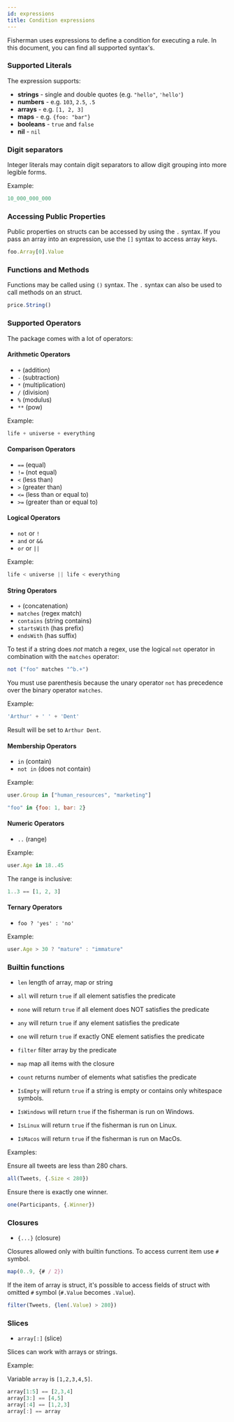 ```yaml
---
id: expressions
title: Condition expressions
---
```


Fisherman uses expressions to define a condition for executing a rule. In this
document, you can find all supported syntax's.

### Supported Literals

The expression supports:

- **strings** - single and double quotes (e.g. `"hello"`, `'hello'`)
- **numbers** - e.g. `103`, `2.5`, `.5`
- **arrays** - e.g. `[1, 2, 3]`
- **maps** - e.g. `{foo: "bar"}`
- **booleans** - `true` and `false`
- **nil** - `nil`

### Digit separators

Integer literals may contain digit separators to allow digit grouping into more
legible forms.

Example:

``` js
10_000_000_000
```

### Accessing Public Properties

Public properties on structs can be accessed by using the `.` syntax.
If you pass an array into an expression, use the `[]` syntax to access array keys.

``` js
foo.Array[0].Value
```

### Functions and Methods

Functions may be called using `()` syntax. The `.` syntax can also be used to
call methods on an struct.

``` js
price.String()
```

### Supported Operators

The package comes with a lot of operators:

#### Arithmetic Operators

- `+` (addition)
- `-` (subtraction)
- `*` (multiplication)
- `/` (division)
- `%` (modulus)
- `**` (pow)

Example:

``` js
life + universe + everything
```

#### Comparison Operators

- `==` (equal)
- `!=` (not equal)
- `<` (less than)
- `>` (greater than)
- `<=` (less than or equal to)
- `>=` (greater than or equal to)

#### Logical Operators

- `not` or `!`
- `and` or `&&`
- `or` or `||`

Example:

``` js
life < universe || life < everything
```

#### String Operators

- `+` (concatenation)
- `matches` (regex match)
- `contains` (string contains)
- `startsWith` (has prefix)
- `endsWith` (has suffix)

To test if a string does *not* match a regex, use the logical `not` operator in
combination with the `matches` operator:

``` js
not ("foo" matches "^b.+")
```

You must use parenthesis because the unary operator `not` has precedence over
the binary operator `matches`.

Example:

``` js
'Arthur' + ' ' + 'Dent'
```

Result will be set to `Arthur Dent`.

#### Membership Operators

- `in` (contain)
- `not in` (does not contain)

Example:

``` js
user.Group in ["human_resources", "marketing"]
```

``` js
"foo" in {foo: 1, bar: 2}
```

#### Numeric Operators

- `..` (range)

Example:

``` js
user.Age in 18..45
```

The range is inclusive:

``` js
1..3 == [1, 2, 3]
```

#### Ternary Operators

- `foo ? 'yes' : 'no'`

Example:

``` js
user.Age > 30 ? "mature" : "immature"
```

### Builtin functions

- `len` length of array, map or string
- `all` will return `true` if all element satisfies the predicate
- `none` will return `true` if all element does NOT satisfies the predicate
- `any` will return `true` if any element satisfies the predicate
- `one` will return `true` if exactly ONE element satisfies the predicate
- `filter` filter array by the predicate
- `map` map all items with the closure
- `count` returns number of elements what satisfies the predicate

- `IsEmpty` will return `true` if a string is empty or contains only whitespace symbols.
- `IsWindows` will return `true` if the fisherman is run on Windows.
- `IsLinux` will return `true` if the fisherman is run on Linux.
- `IsMacos` will return `true` if the fisherman is run on MacOs.

Examples:

Ensure all tweets are less than 280 chars.

``` js
all(Tweets, {.Size < 280})
```

Ensure there is exactly one winner.

``` js
one(Participants, {.Winner})
```

### Closures

- `{...}` (closure)

Closures allowed only with builtin functions. To access current item use `#` symbol.

``` js
map(0..9, {# / 2})
```

If the item of array is struct, it's possible to access fields of struct with
omitted `#` symbol (`#.Value` becomes `.Value`).

``` js
filter(Tweets, {len(.Value) > 280})
```

### Slices

- `array[:]` (slice)

Slices can work with arrays or strings.

Example:

Variable `array` is `[1,2,3,4,5]`.

``` js
array[1:5] == [2,3,4]
array[3:] == [4,5]
array[:4] == [1,2,3]
array[:] == array
```
